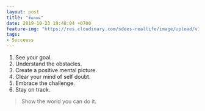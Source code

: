 ```yaml
---
layout: post
title: "ขั้นตอน"
date: 2019-10-23 19:48:04 +0700
feature-img: "https://res.cloudinary.com/sdees-reallife/image/upload/v1555658919/sample_feature_img.png"
tags:
- Succeess
---
```

1. See your goal.
2. Understand the obstacles.
3. Create a positive mental picture.
4. Clear your mind of self doubt.
5. Embrace the challenge.
6. Stay on track.

<i class="fa fa-child" style="color:plum"></i>

> Show the world you can do it.
